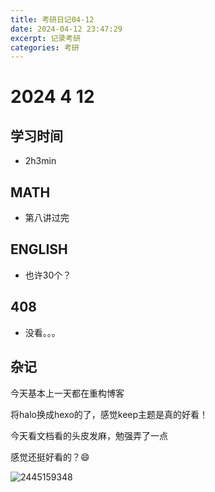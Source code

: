 ```yaml
---
title: 考研日记04-12
date: 2024-04-12 23:47:29
excerpt: 记录考研
categories: 考研
---
```

# 2024 4 12

## 学习时间

- 2h3min



## MATH

- 第八讲过完

  

## ENGLISH

- 也许30个？



## 408

- 没看。。。



## 杂记

今天基本上一天都在重构博客

将halo换成hexo的了，感觉keep主题是真的好看！

今天看文档看的头皮发麻，勉强弄了一点

感觉还挺好看的？😄

![2445159348](https://cdn.jsdelivr.net/gh/R3damancy1/blog-pic/2445159348.png)